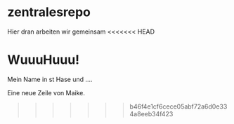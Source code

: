 zentralesrepo
=============

Hier dran arbeiten wir gemeinsam
<<<<<<< HEAD






















WuuuHuuu!
=======
Mein Name in st Hase und ....

Eine neue Zeile von Maike.
>>>>>>> b46f4e1cf6cece05abf72a6d0e334a8eeb34f423
